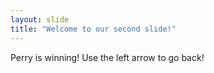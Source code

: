 ```yaml
---
layout: slide
title: "Welcome to our second slide!"
---
```

Perry is winning!
Use the left arrow to go back!
